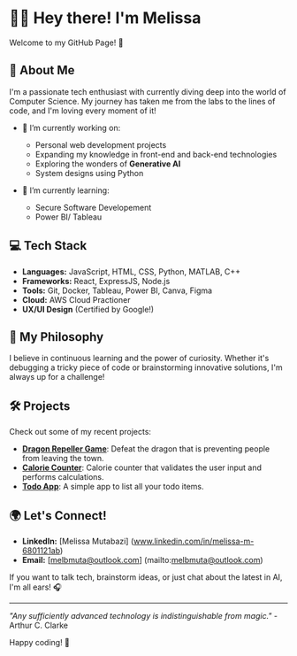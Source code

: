 # 👋🏾 Hey there! I'm Melissa

Welcome to my GitHub Page! 🌟

## 🚀 About Me

I'm a passionate tech enthusiast with currently diving deep into the world of Computer Science. My journey has taken me from the labs to the lines of code, and I'm loving every moment of it!

- 🔭 I’m currently working on: 
  - Personal web development projects
  - Expanding my knowledge in front-end and back-end technologies
  - Exploring the wonders of **Generative AI**
  - System designs using Python
  
- 🌱 I’m currently learning:
  - Secure Software Developement
  - Power BI/ Tableau


## 💻 Tech Stack

- **Languages:** JavaScript, HTML, CSS, Python, MATLAB, C++
- **Frameworks:** React, ExpressJS, Node.js
- **Tools:** Git, Docker, Tableau, Power BI, Canva, Figma 
- **Cloud:** AWS Cloud Practioner
 - **UX/UI Design** (Certified by Google!)

## 🧠 My Philosophy

I believe in continuous learning and the power of curiosity. Whether it's debugging a tricky piece of code or brainstorming innovative solutions, I'm always up for a challenge!

## 🛠️ Projects

Check out some of my recent projects:

- **[Dragon Repeller Game](https://github.com/MelMutaa/dragon-repeller-game)**: Defeat the dragon that is preventing people from leaving the town.
- **[Calorie Counter](https://github.com/MelMutaa/calorie_counter)**: Calorie counter that validates the user input and performs calculations.
- **[Todo App](https://github.com/MelMutaa/todo_app)**: A simple app to list all your todo items.


## 🌍 Let's Connect!

- **LinkedIn:** [Melissa Mutabazi] (www.linkedin.com/in/melissa-m-6801121ab)
- **Email:** [melbmuta@outlook.com] (mailto:melbmuta@outlook.com)

If you want to talk tech, brainstorm ideas, or just chat about the latest in AI, I'm all ears! 🎧

---

_"Any sufficiently advanced technology is indistinguishable from magic."_ - Arthur C. Clarke

Happy coding! 👾
